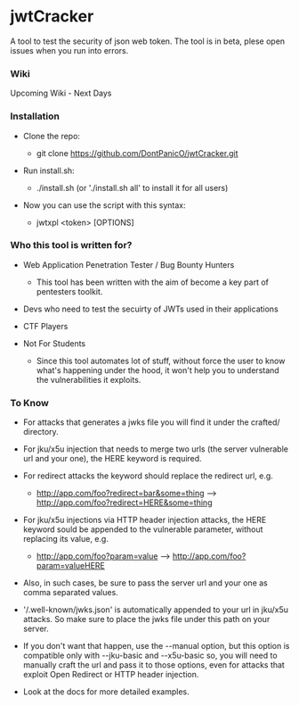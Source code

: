 # jwtCracker
A tool to test the security of json web token.
The tool is in beta, plese open issues when you run into errors.

### Wiki
Upcoming Wiki - Next Days

### Installation

- Clone the repo:

  - git clone https://github.com/DontPanicO/jwtCracker.git

- Run install.sh:

  - ./install.sh (or './install.sh all' to install it for all users)

- Now you can use the script with this syntax:

  - jwtxpl \<token\> [OPTIONS]

### Who this tool is written for?

- Web Application Penetration Tester / Bug Bounty Hunters

  - This tool has been written with the aim of become a key part of pentesters toolkit.

- Devs who need to test the secuirty of JWTs used in their applications

- CTF Players

- Not For Students

  - Since this tool automates lot of stuff, without force the user to know what's happening under the hood, it won't
    help you to understand the vulnerabilities it exploits.

### To Know

- For attacks that generates a jwks file you will find it under the crafted/ directory.

- For jku/x5u injection that needs to merge two urls (the server vulnerable url and your one), the HERE keyword is required.
- For redirect attacks the keyword should replace the redirect url, e.g.
  - http://app.com/foo?redirect=bar&some=thing  -->  http://app.com/foo?redirect=HERE&some=thing
- For jku/x5u injections via HTTP header injection attacks, the HERE keyword sould be appended to the vulnerable parameter,
  without replacing its value, e.g.
  - http://app.com/foo?param=value  -->  http://app.com/foo?param=valueHERE
- Also, in such cases, be sure to pass the server url and your one as comma separated values.

- '/.well-known/jwks.json' is automatically appended to your url in jku/x5u attacks. So make sure to place the jwks file under
  this path on your server.
- If you don't want that happen, use the --manual option, but this option is compatible only with --jku-basic and --x5u-basic
  so, you will need to manually craft the url and pass it to those options, even for attacks that exploit Open Redirect or
  HTTP header injection.

- Look at the docs for more detailed examples.
